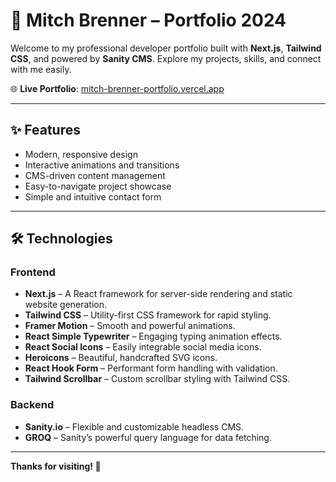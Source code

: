 # 🚀 Mitch Brenner – Portfolio 2024

Welcome to my professional developer portfolio built with **Next.js**, **Tailwind CSS**, and powered by **Sanity CMS**. Explore my projects, skills, and connect with me easily.

🌐 **Live Portfolio**: [mitch-brenner-portfolio.vercel.app](https://mitch-brenner-portfolio.vercel.app/)

---

## ✨ Features

- Modern, responsive design
- Interactive animations and transitions
- CMS-driven content management
- Easy-to-navigate project showcase
- Simple and intuitive contact form

---

## 🛠️ Technologies

### Frontend

- **Next.js** – A React framework for server-side rendering and static website generation.
- **Tailwind CSS** – Utility-first CSS framework for rapid styling.
- **Framer Motion** – Smooth and powerful animations.
- **React Simple Typewriter** – Engaging typing animation effects.
- **React Social Icons** – Easily integrable social media icons.
- **Heroicons** – Beautiful, handcrafted SVG icons.
- **React Hook Form** – Performant form handling with validation.
- **Tailwind Scrollbar** – Custom scrollbar styling with Tailwind CSS.

### Backend

- **Sanity.io** – Flexible and customizable headless CMS.
- **GROQ** – Sanity’s powerful query language for data fetching.

---

**Thanks for visiting! 🎉**
